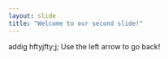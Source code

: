 ```yaml
---
layout: slide
title: "Welcome to our second slide!"
---
```

addig hftyjfty;j;
Use the left arrow to go back!
